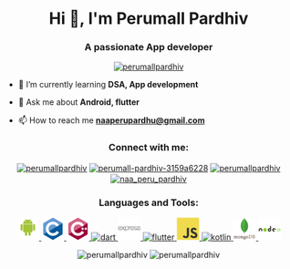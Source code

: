 <h1 align="center">Hi 👋, I'm Perumall Pardhiv</h1>
<h3 align="center">A passionate App developer</h3>

<!-- <p align="center"> <img src="https://komarev.com/ghpvc/?username=perumallpardhiv&label=Profile%20views&color=0e75b6&style=flat" alt="perumallpardhiv" /> </p> -->

<!-- <p align="center"> <a href="https://github.com/ryo-ma/github-profile-trophy"><img src="https://github-profile-trophy.vercel.app/?username=perumallpardhiv" alt="perumallpardhiv" /></a> </p> -->

<p align="center"> <a href="https://twitter.com/perumallpardhiv" target="blank"><img src="https://img.shields.io/twitter/follow/perumallpardhiv?logo=twitter&style=for-the-badge" alt="perumallpardhiv" /></a> </p>

- 🌱 I’m currently learning **DSA, App development**

- 💬 Ask me about **Android, flutter**

- 📫 How to reach me **naaperupardhu@gmail.com**

<h3 align="center">Connect with me:</h3>
<p align="center">
<a href="https://twitter.com/perumallpardhiv" target="blank"><img align="center" src="https://raw.githubusercontent.com/rahuldkjain/github-profile-readme-generator/master/src/images/icons/Social/twitter.svg" alt="perumallpardhiv" height="30" width="40" /></a>
<a href="https://linkedin.com/in/perumall-pardhiv-3159a6228" target="blank"><img align="center" src="https://raw.githubusercontent.com/rahuldkjain/github-profile-readme-generator/master/src/images/icons/Social/linked-in-alt.svg" alt="perumall-pardhiv-3159a6228" height="30" width="40" /></a>
<a href="https://fb.com/perumallpardhiv" target="blank"><img align="center" src="https://raw.githubusercontent.com/rahuldkjain/github-profile-readme-generator/master/src/images/icons/Social/facebook.svg" alt="perumallpardhiv" height="30" width="40" /></a>
<a href="https://instagram.com/naa_peru_pardhiv" target="blank"><img align="center" src="https://raw.githubusercontent.com/rahuldkjain/github-profile-readme-generator/master/src/images/icons/Social/instagram.svg" alt="naa_peru_pardhiv" height="30" width="40" /></a>
</p>

<h3 align="center">Languages and Tools:</h3>
<p align="center"> <a href="https://developer.android.com" target="_blank" rel="noreferrer"> <img src="https://raw.githubusercontent.com/devicons/devicon/master/icons/android/android-original-wordmark.svg" alt="android" width="40" height="40"/> </a> <a href="https://www.cprogramming.com/" target="_blank" rel="noreferrer"> <img src="https://raw.githubusercontent.com/devicons/devicon/master/icons/c/c-original.svg" alt="c" width="40" height="40"/> </a> <a href="https://www.w3schools.com/cpp/" target="_blank" rel="noreferrer"> <img src="https://raw.githubusercontent.com/devicons/devicon/master/icons/cplusplus/cplusplus-original.svg" alt="cplusplus" width="40" height="40"/> </a> <a href="https://dart.dev" target="_blank" rel="noreferrer"> <img src="https://www.vectorlogo.zone/logos/dartlang/dartlang-icon.svg" alt="dart" width="40" height="40"/> </a> <a href="https://expressjs.com" target="_blank" rel="noreferrer"> <img src="https://raw.githubusercontent.com/devicons/devicon/master/icons/express/express-original-wordmark.svg" alt="express" width="40" height="40"/> </a> <a href="https://flutter.dev" target="_blank" rel="noreferrer"> <img src="https://www.vectorlogo.zone/logos/flutterio/flutterio-icon.svg" alt="flutter" width="40" height="40"/> </a> <a href="https://developer.mozilla.org/en-US/docs/Web/JavaScript" target="_blank" rel="noreferrer"> <img src="https://raw.githubusercontent.com/devicons/devicon/master/icons/javascript/javascript-original.svg" alt="javascript" width="40" height="40"/> </a> <a href="https://kotlinlang.org" target="_blank" rel="noreferrer"> <img src="https://www.vectorlogo.zone/logos/kotlinlang/kotlinlang-icon.svg" alt="kotlin" width="40" height="40"/> </a> <a href="https://www.mongodb.com/" target="_blank" rel="noreferrer"> <img src="https://raw.githubusercontent.com/devicons/devicon/master/icons/mongodb/mongodb-original-wordmark.svg" alt="mongodb" width="40" height="40"/> </a> <a href="https://nodejs.org" target="_blank" rel="noreferrer"> <img src="https://raw.githubusercontent.com/devicons/devicon/master/icons/nodejs/nodejs-original-wordmark.svg" alt="nodejs" width="40" height="40"/> </a> </p>

<div class="row" align = "center">
<!-- <div class="column"> -->
<img src="https://github-readme-stats.vercel.app/api/top-langs?username=perumallpardhiv&show_icons=true&locale=en&layout=compact" alt="perumallpardhiv" height = "350" width = "350" />
<!-- </div> -->
<!-- <div class="column"> -->
<img src="https://github-readme-stats.vercel.app/api?username=perumallpardhiv&show_icons=true&locale=en" alt="perumallpardhiv" height = "380" width = "380"/>
<!-- </div> -->
</div>

<!-- <p><img align="center" src="https://github-readme-streak-stats.herokuapp.com/?user=perumallpardhiv&" alt="perumallpardhiv" /></p> -->
